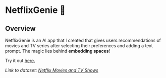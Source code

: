 # NetflixGenie 🧞
## Overview
NetflixGenie is an AI app that I created that gives users recommendations of movies and TV series after selecting their preferences and adding a text prompt. The magic lies behind **embedding spaces**!

Try it out <a href="https://19sarkars-netflixgenie.hf.space" target="_blank">here.</a>


*Link to dataset:
<a href="https://www.kaggle.com/datasets/dgoenrique/netflix-movies-and-tv-shows" target="_blank">Netflix Movies and TV Shows</a>*